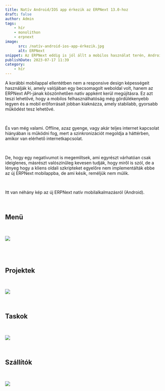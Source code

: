 ```yaml
---
title: Natív Android/IOS app érkezik az ERPNext 13.0-hoz
draft: false
author: Admin
tags:
    - hír
    - monolithon
    - erpnext
image:
      src: /natív-android-ios-app-érkezik.jpg
      alt: ERPNext
snippet: Az ERPNext eddig is jól állt a mobilos használat terén, Android és IOS rendszereken is, de most ebben teljesen új korszak kezdődik.
publishDate: 2023-07-17 11:39
category:
    - hír
---
```


<div class="ql-editor read-mode"><p>A korábbi mobilappal ellentétben nem a responsive design képességeit használják ki, amely valójában egy becsomagolt weboldal volt, hanem az ERPNext API-jának köszönhetően natív appként kerül megújításra. Ez azt teszi lehetővé, hogy a mobilos felhasználhatóság még gördülékenyebb legyen és a mobil erőforrásait jobban kiaknázza, amely stabilabb, gyorsabb működést tesz lehetővé.</p><p><br></p><p>És van még valami. Offline, azaz gyenge, vagy akár teljes internet kapcsolat hiányában is működni fog, mert a szinkronizációt megoldja a háttérben, amikor van elérhető internetkapcsolat.</p><p><br></p><p>De, hogy egy negatívumot is megemlítsek, ami egyrészt várhatóan csak ideiglenes, másrészt valószínűleg kevesen tudják, hogy miről is szól, de a lényeg hogy a kliens oldali szkripteket egyelőre nem implementálták ebbe az új ERPNext mobilappba, de ami késik, reméljük nem múlik.</p><p><br></p><p>Itt van néhány kép az új ERPNext natív mobilalkalmazásról (Android).</p><p><br></p><h2>Menü</h2><p><br></p><p><img src="/natív-android-ios-app-érkezik.jpg"></p><h2><br></h2><h2>Projektek</h2><p><br></p><p><img src="/W60474r.jpe"></p><p><br></p><h2>Taskok</h2><p><br></p><p><img src="/hKAHTNX.jpe"></p><p><br></p><h2>Szállítók</h2><p><br></p><p><img src="/KPmve8C.jpe"></p></div>

